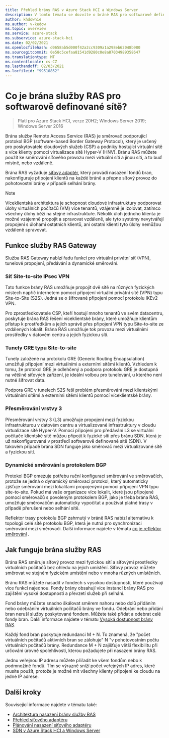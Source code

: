```yaml
---
title: Přehled brány RAS v Azure Stack HCI a Windows Server
description: V tomto tématu se dozvíte o bráně RAS pro softwarově definované sítě v Azure Stack HCI a Windows Server.
author: khdownie
ms.author: v-kedow
ms.topic: overview
ms.service: azure-stack
ms.subservice: azure-stack-hci
ms.date: 02/02/2021
ms.openlocfilehash: d0658ab5d000f42a2cc9309a1a298eb62048b980
ms.sourcegitcommit: 0e58c5cefaa81541d9280c0e8a87034989358647
ms.translationtype: MT
ms.contentlocale: cs-CZ
ms.lasthandoff: 02/03/2021
ms.locfileid: "99510852"
---
```

# <a name="what-is-ras-gateway-for-software-defined-networking"></a>Co je brána služby RAS pro softwarově definované sítě?

> Platí pro Azure Stack HCI, verze 20H2; Windows Server 2019; Windows Server 2016

Brána služby Remote Access Service (RAS) je směrovač podporující protokol BGP (software-based Border Gateway Protocol), který je určený pro poskytovatele cloudových služeb (CSP) a podniky hostující virtuální sítě s více klienty pomocí virtualizace sítě Hyper-V (HNV). Bránu RAS můžete použít ke směrování síťového provozu mezi virtuální sítí a jinou sítí, a to buď místně, nebo vzdáleně.

Brána RAS vyžaduje [síťový adaptér](network-controller-overview.md), který provádí nasazení fondů bran, nakonfiguruje připojení klientů na každé bráně a přepne síťový provoz do pohotovostní brány v případě selhání brány.

  > [!NOTE]
  > Víceklientská architektura je schopnost cloudové infrastruktury podporovat úlohy virtuálních počítačů (VM) více tenantů, vzájemně je izolovat, zatímco všechny úlohy běží na stejné infrastruktuře. Několik úloh jednoho klienta je možné vzájemně propojit a spravovat vzdáleně, ale tyto systémy nevytvářejí propojení s úlohami ostatních klientů, ani ostatní klienti tyto úlohy nemůžou vzdáleně spravovat.

## <a name="ras-gateway-features"></a>Funkce služby RAS Gateway

Služba RAS Gateway nabízí řadu funkcí pro virtuální privátní síť (VPN), tunelové propojení, předávání a dynamické směrování.

### <a name="site-to-site-ipsec-vpn"></a>Síť Site-to-site IPsec VPN

Tato funkce brány RAS umožňuje propojit dvě sítě na různých fyzických místech napříč internetem pomocí připojení virtuální privátní sítě (VPN) typu Site-to-Site (S2S). Jedná se o šifrované připojení pomocí protokolu IKEv2 VPN.

Pro zprostředkovatele CSP, kteří hostují mnoho tenantů ve svém datacentru, poskytuje brána RAS řešení víceklientské brány, které umožňuje klientům přístup k prostředkům a jejich správě přes připojení VPN typu Site-to-site ze vzdálených lokalit. Brána RAS umožňuje tok provozu mezi virtuálními prostředky v datovém centru a jejich fyzickou sítí.

### <a name="site-to-site-gre-tunnels"></a>Tunely GRE typu Site-to-site

Tunely založené na protokolu GRE (Generic Routing Encapsulation) umožňují připojení mezi virtuálními a externími sítěmi klientů. Vzhledem k tomu, že protokol GRE je odlehčený a podpora protokolu GRE je dostupná na většině síťových zařízení, je ideální volbou pro tunelování, u kterého není nutné šifrovat data.

Podpora GRE v tunelech S2S řeší problém přesměrování mezi klientskými virtuálními sítěmi a externími sítěmi klientů pomocí víceklientské brány.

### <a name="layer-3-forwarding"></a>Přesměrování vrstvy 3

Přesměrování vrstvy 3 (L3) umožňuje propojení mezi fyzickou infrastrukturou v datovém centru a virtualizované infrastruktury v cloudu virtualizace sítě Hyper-V. Pomocí připojení pro předávání L3 se virtuální počítače klientské sítě můžou připojit k fyzické síti přes bránu SDN, která je už nakonfigurovaná v prostředí softwarově definované sítě (SDN). V takovém případě brána SDN funguje jako směrovač mezi virtualizované sítě a fyzickou sítí.

### <a name="dynamic-routing-with-bgp"></a>Dynamické směrování s protokolem BGP

Protokol BGP omezuje potřebu ruční konfiguraci směrování ve směrovačích, protože se jedná o dynamický směrovací protokol, který automaticky zjišťuje směrování mezi lokalitami propojenými pomocí připojení VPN typu site-to-site. Pokud má vaše organizace více lokalit, které jsou připojené pomocí směrovačů s povoleným protokolem BGP, jako je třeba brána RAS, umožňuje směrovačům automaticky vypočítat a používat platné trasy v případě přerušení nebo selhání sítě.

Reflektor trasy protokolu BGP zahrnutý v bráně RAS nabízí alternativu k topologii celé sítě protokolu BGP, která je nutná pro synchronizaci směrování mezi směrovači. Další informace najdete v tématu [co je reflektor směrování](route-reflector-overview.md) .

## <a name="how-ras-gateway-works"></a>Jak funguje brána služby RAS

Brána RAS směruje síťový provoz mezi fyzickou sítí a síťovými prostředky virtuálních počítačů bez ohledu na jejich umístění. Síťový provoz můžete směrovat ve stejném fyzickém umístění nebo v mnoha různých umístěních.

Bránu RAS můžete nasadit v fondech s vysokou dostupností, které používají více funkcí najednou. Fondy brány obsahují více instancí brány RAS pro zajištění vysoké dostupnosti a převzetí služeb při selhání.

Fond brány můžete snadno škálovat směrem nahoru nebo dolů přidáním nebo odebráním virtuálních počítačů brány ve fondu. Odebrání nebo přidání bran neruší služby poskytované fondem. Můžete také přidat a odebrat celé fondy bran. Další informace najdete v tématu [Vysoká dostupnost brány RAS](/windows-server/networking/sdn/technologies/network-function-virtualization/ras-gateway-high-availability).

Každý fond bran poskytuje redundanci M + N. To znamená, že "počet virtuálních počítačů aktivních bran se zálohuje" N "v pohotovostním počtu virtuálních počítačů brány. Redundance M + N zajišťuje větší flexibilitu při určování úrovně spolehlivosti, kterou požadujete při nasazení brány RAS.

Jednu veřejnou IP adresu můžete přiřadit ke všem fondům nebo k podmnožině fondů. Tím se výrazně sníží počet veřejných IP adres, které musíte použít, protože je možné mít všechny klienty připojení ke cloudu na jedné IP adrese.

## <a name="next-steps"></a>Další kroky

Související informace najdete v tématu také:

- [Architektura nasazení brány služby RAS](/windows-server/networking/sdn/technologies/network-function-virtualization/ras-gateway-deployment-architecture)
- [Přehled síťového adaptéru](network-controller-overview.md)
- [Plánování nasazení síťového adaptéru](network-controller.md)
- [SDN v Azure Stack HCI a Windows Server](software-defined-networking.md)